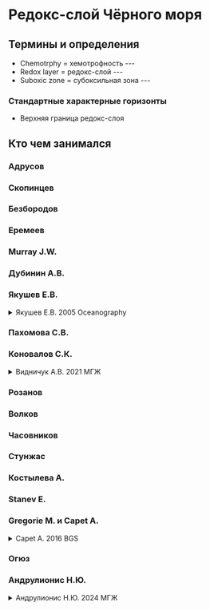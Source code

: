 # Редокс-слой Чёрного моря

## Термины и определения

- Chemotrphy = хемотрофность ---
- Redox layer = редокс-слой ---
- Suboxic zone = субоксильная зона ---

### Стандартные характерные горизонты

 - Верхняя граница редокс-слоя

## Кто чем занимался

### Адрусов

### Скопинцев

### Безбородов

### Еремеев

### Murray J.W.

### Дубинин А.В.

### Якушев Е.В.

<details>
  <summary>Якушев Е.В. 2005 Oceanography</summary>

#### Seasonal changes in the hydrochemical structure of the Black sea redox zone

- **Данные**
  НИС "Акванавт" и "Ашамба" 2000-2004 гг. Пробоотбор на растворенный кислород, фосфаты, силикаты, нитраты, нитриты, аммоний, мочевина, общий фосфор, общий азот, рН, щелочность, сероводород и общий марганец.
- **Методы**
  Стандартные гидрохимические методы
- **Выводы**
  Вертикальное распределение гидрохимических характеристик ЧМ Летом значительно отличаются от оных зимой. На станции 1487 зимой было выявленно усиленное перемешивание, обусловленное наличием антициклонического вихря. Основные различия между детним и зимним распределениями:
  1. Зимой отсутствует верхний минимум фосфатов;
  2. Максимальная концентрация нитратов зимой была ниже (2.5 $\mu$M), чем в другое время года (более 4.5 $\mu$M);
  3. Зимой отсутувуют максимумы содержания органического фосфора и мочевины в горизонте появления сероводорода;
  4. Концентрация органического азота зимой была ниже, чем летом. Эти наблюдения могут быть связаны с уменьшением численности бактерий и снижением показателей, описанных Сорокиным и др. (1992);
  5. Зимой pH ниже, чем летом;
  6. Градиенты возникновения сероводорода, аммония, метона и марганца зимой более плавные;
  7. Вертикальный градиент содержания общего марганца в верхнем слое над уровнем сероводорода зимой не уменьшался, а увеличивался.  

  Два основных фактора сезонной изменчивости: сезонность интенсивности перемешивания и сезонность продукции ОВ.
  Зимнее уменьшение ОВ приводит к снижению численности бактерий и замедлениюхимических превращений, т.к. ОВ является субстратом для гетеротрофных бактерий. В то же время, повышенное перемешивание за счёт антициклонических вихрей ведёт к сглаживанию градиентов и экстремумов.  
  Данные оценки получены на данных из северо-восточной части ЧМ, подверженной вляюнию "опоясывающего течения - *заменить*" и подходит для всего прибрежного региона ЧМ. Статистический анализ распределения и изменчивости мимимума фосфатов говорит о том, что центральная часть моря более стабильна и менее повержена сезонным изменениям.  

</details>

### Пахомова С.В.

### Коновалов С.К.

<details>
<summary>Видничук А.В. 2021 МГЖ</summary>

#### Изменение кислородного режима глубоководной части Черного моря за период 1980–2019 годы

- **Данные**
Для анализа были использованы экспедиционные данные (за период 2015–2019 гг.), а также массив данных из Банка данных Морского гидрофизического института РАН (за период 1980–2013 гг.). Из массива были отобраны данные для глубоководной части Черного моря (глубины более 200 м).
- **Методы**
Гидрофизические и гидрохимические параметры подвер-гались экспертной оценке, из массива были отбракованы данные, включающие случайные ошибки значений. Далее были построены средние профили температуры, солености, концентра-ции кислорода, процента насыщения вод кислородом, концентрации нитратов в шкале условной плотности (σt). Осреднение проводилось методом обратных расстояний с последующим допол-нительным сглаживанием методом низкочастотной фильтрации.
- **Выводы**
На фоне тенденции увеличения температуры верхних слоев водной толщи и снижения интенсивности зимнего конвективного перемешивания наблюдается снижение запаса кислорода во всех слоях аэробной зоны Черного моря. Проведенный анализ данных за период 1980–2019 гг. показал, что на современном этапе в экосистеме глубоководной части Черноморского бассейна произошел «системный» сдвиг, обусловленный совместным действием климатических изменений и антропогенной нагрузки. Снижение степени насыщения вод кислородом по всей толще аэробной зоны показывает, что влияние процесса эвтрофирования Черноморского бассейна является значительным фактором, определяющим динамику кислорода в водах Черного моря.

</details>

### Розанов

### Волков

### Часовников

### Стунжас

### Костылева А.

### Stanev E.

### Gregorie M. и Capet A.

<details>
<summary>Capet A. 2016 BGS</summary>

#### Decline of the Black Sea oxygen inventory

- **Данные**
  В работе был использован набор из 4385 ветрикальных профилей с 1955 по 2005 гг., полученных с помощью метода Винклера (батомеры и проточная система) и анализаторами (Glazer, 2006) из WOD (<http://www.nodc.noaa.gov/OC5/SELECT/dbsearch/dbsearch.html>) и рейсов НИС "Кнорр" в 2003 г. и НИС "Индивор" в 2005 г. (<http://www.ocean.washington.edu/cruises/Knorr2003/>, <http://www.ocean.washington.edu/cruises/Endeavor2005/>). Для анализа были выраны профили, содержавшие минимум 5 горизонтов выше 30 м и минимум одно значение концентрации O_2 < 20 мкМ. Для дополнения судовых наблюдений были выбраны 10 буёв "Argo" с мая 2005 г. по декабрь 2010 г.
- **Методы**
  Для каждого профиля мы брали глубину и условную плотность горизонта снижения концентриции $О_2$ менее 20 мкМ и содержание кислорода в слое выше этой границы. Пороговое значение в 20 мкМ, используемое для определения верхней границы раздела субкислородного слоя, было предложено для сравнения данных о содержании кислорода, полученных датчиками с различными пределами обнаружения (Konovalov and Murray, 2001). Чтобы оценить, как занижение на 10 мкМ буями "Argo" повлияет на основные выводы, глубина проникновения кислорода и уровни плотности для Argo также были рассчитаны с использованием порогового значения в 10 мкМ.  
  Температурное содержание ХПС было рассчитано по соответствующим профилям солености и температуры в соответствии с Capet et al. (2014). Это указывает на интенсивность образования ХПС, сглаженную за 4-5 лет, т.е. на время пребывания холодных промежуточных вод (Станева и Станев, 2002; Пиотух и др., 2011; Капет и др., 2014):
  $$
  Теплосодержание ХПС = c\rho\int_{ХПС}[T(z)-T_{ХПС}]dz
  $$
  где $\rho$ - плотность, $c$ - теплоёмкость, $T_{ХПС}$ = 8,35 $^{\circ}$C (Stanev et al., 2013).  
Климатические условия за весь период и межгодовые тренды были определены для трех кислородных диагностик путем применения алгоритма определения трендов DIVA к набору судовых данных.  
Программное обеспечение для интерполяции DIVA (<http://modb.oce.ulg.ac.be/mediawiki/index.php/DIVA>; Troupin et al., 2012) вычисляет привязанную к сетке климатологию, полученную путем минимизации функции затрат, которая учитывает градиенты и несоответствия с наблюдениями. Алгоритм определения трендов DIVA (Capet et al., 2014) вычисляет тренды за каждый год, т.е. среднюю разницу между данными, относящимися к этому году, и результатами пространственного анализа местоположения данных. Эта процедура позволяет учесть ошибку выборки, связанную с пространственной и временной изменчивостью.

- **Выводы**
  Настоящее исследование свидетельствует о снижении запасов кислорода в Черном море во второй половине 20-го века и первом десятилетии 21-го и подчеркивает угрозу, которую дальнейшее потепление атмосферы создает для вертикальной стабильности насыщенного кислородом слоя Черного моря.  
  Срочно требуются дальнейшие работы для оценки того, насколько адекватно действующая политика в области выбросов биогенных веществ предотвращает, в контексте прогнозируемого потепления, экологический и экономический ущерб, который может возникнуть в результате дальнейшего повышения границы кислородной зоны.  
  Следует явно внедрять в пространственные биогеохимические модели взаимодействующие процессы, влияющие на субкислородный слой Чёрного моря.  
  Также важно (1) определить, в какой степени уменьшение глубины проникновения кислорода влечет за собой уменьшение глубины возникновения сульфидов, (2) организовать непрерывный мониторинг запасов кислорода в Черном море и интенсивности зимней конвектции (за счет теплосодержания в ХПС) и (3) выяснить и количественно оценить взаимодействия диапикнальных и изопикнальных механизмов вентиляции, в частности, роль, которую играют периферийные постоянные/полупостоянные мезомасштабные структуры, и как это связано с интенсивностью периферийного тока (Stanev et al., 2014; Kubryakov and Stanichny, 2015). Мы предполагаем, что эти задачи могут быть решены путем поддержания в Черном море минимального количества как заякоренных, так и дрейфующих автономных профилографов, оснащенных датчиками кислорода и сульфидов.

</details>

### Огюз

### Андрулионис Н.Ю.

<details>
<summary>Андрулионис Н.Ю. 2024 МГЖ</summary>

#### Ошибки при расчете плотности по данным CTD-зонда в субкислородном слое Черного моря

- **Данные**
Исследование вод субкислородного слоя Черного моря провели в мае 2021 г. и октябре 2022 г. Плотность воды измеряли прецизионным лабораторным плотномером и рассчитывали по данным CTD-зонда с помощью уравнения состояния EOS-80. При отборе проб измерили значение мутности с помощью турбидиметра.
- **Методы**
В лаборатории определили концентрации главных ионов основного ионно-солевого состава исследуемых образцов способом потенциометрического титрования и оценили отличие основного ионно-солевого состава образцов от ионно-солевого состава стандартной морской воды IAPSO.
- **Выводы**
В результате определения плотности вод субкислородного слоя Черного моря двумя способами и сравнения полученных значений, было установлено, что ошибки при расчете плотности по данным CTD-зонда составляют 0,05–0,2 кг/м3 и обусловлены вариациями ионно-солевого состава и присутствием большой концентрации взвеси. Градиент плотности при измерении ее плотномером приблизительно в два раза больше, чем по данным CTD-зонда.

</details>
